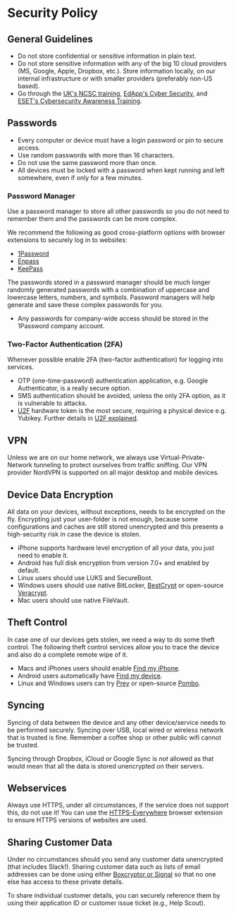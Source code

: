# Security Policy

## General Guidelines

* Do not store confidential or sensitive information in plain text.
* Do not store sensitive information with any of the big 10 cloud providers (MS, Google, Apple, Dropbox, etc.). Store information locally, on our internal infrastructure or with smaller providers (preferably non-US based).
* Go through the [UK's NCSC training](https://www.ncsc.gov.uk/training/v4/Top+tips/Web+package/content/index.html#/), [EdApp's Cyber Security](https://www.edapp.com/course/cyber-security-15/), and [ESET's Cybersecurity Awareness Training](https://www.eset.com/us/business/cybertraining/).

## Passwords

* Every computer or device must have a login password or pin to secure access.
* Use random passwords with more than 16 characters.
* Do not use the same password more than once.
* All devices must be locked with a password when kept running and left somewhere, even if only for a few minutes.

### Password Manager

Use a password manager to store all other passwords so you do not need to remember them and the passwords can be more complex.

We recommend the following as good cross-platform options with browser extensions to securely log in to websites:
  * [1Password](https://1password.com)
  * [Enpass](https://www.enpass.io)
  * [KeePass](https://keepass.info)

The passwords stored in a password manager should be much longer randomly generated passwords with a combination of uppercase and lowercase letters, numbers, and symbols. Password managers will help generate and save these complex passwords for you.

 * Any passwords for company-wide access should be stored in the 1Password company account.

### Two-Factor Authentication (2FA)

Whenever possible enable 2FA (two-factor authentication) for logging into services.

* OTP (one-time-password) authentication application, e.g. Google Authenticator, is a really secure option.
* SMS authentication should be avoided, unless the only 2FA option, as it is vulnerable to attacks.
* [U2F](https://en.wikipedia.org/wiki/Universal_2nd_Factor) hardware token is the most secure, requiring a physical device e.g. Yubikey. Further details in [U2F explained](https://www.howtogeek.com/232314/u2f-explained-how-google-microsoft-and-others-are-creating-universal-two-factor-authentication-tokens/).


## VPN

Unless we are on our home network, we always use Virtual-Private-Network tunneling to  protect ourselves from traffic sniffing. Our VPN provider NordVPN is supported on all major desktop and mobile devices.


## Device Data Encryption

All data on your devices, without exceptions, needs to be encrypted on the fly. Encrypting just your user-folder is not enough, because some configurations and caches are still stored unencrypted and this presents a high-security risk in case the device is stolen.

* iPhone supports hardware level encryption of all your data, you just need to enable it.
* Android has full disk encryption from version 7.0+ and enabled by default.
* Linux users should use LUKS and SecureBoot.
* Windows users should use native BitLocker, [BestCrypt](https://www.jetico.com/data-encryption/encrypt-hard-drives-bestcrypt-volume-encryption) or open-source [Veracrypt](https://www.veracrypt.fr).
* Mac users should use native FileVault.


## Theft Control

In case one of our devices gets stolen, we need a way to do some theft control. The following theft control services allow you to trace the device and also do a complete remote wipe of it.

* Macs and iPhones users should enable [Find my iPhone](https://www.apple.com/icloud/find-my-iphone/).
* Android users automatically have [Find my device](https://support.google.com/accounts/answer/6160491?hl=en).
* Linux and Windows users can try [Prey](https://preyproject.com) or open-source [Pombo](https://github.com/BoboTiG/pombo).


## Syncing

Syncing of data between the device and any other device/service needs to be performed securely. Syncing over USB, local wired or wireless network that is trusted is fine. Remember a coffee shop or other public wifi cannot be trusted.

Syncing through Dropbox, iCloud or Google Sync is *not* allowed as that would mean that all the data is stored unencrypted on their servers.


## Webservices

Always use HTTPS, under all circumstances, if the service does not support this, do not use it! You can use the [HTTPS-Everywhere](https://www.eff.org/https-everywhere) browser extension to ensure HTTPS versions of websites are used.


## Sharing Customer Data

Under no circumstances should you send any customer data unencrypted (that includes Slack!). Sharing customer data such as lists of email addresses can be done using either [Boxcryptor or Signal](apps.md) so that no one else has access to these private details.

To share individual customer details, you can securely reference them by using their application ID or customer issue ticket (e.g., Help Scout).

